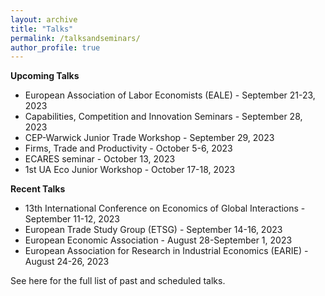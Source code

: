 ```yaml
---
layout: archive
title: "Talks"
permalink: /talksandseminars/
author_profile: true
---
```


**Upcoming Talks**
- <a href="https://eale2023prague.eu" style="text-decoration: none" target="_blank">European Association of Labor Economists (EALE)</a> - September 21-23, 2023
- <a href="https://cep.lse.ac.uk/_new/events/Capabilities-Competition-and-Innovation/" style="text-decoration: none" target="_blank">Capabilities, Competition and Innovation Seminars</a> - September 28, 2023
- <a href="https://cep.lse.ac.uk/_NEW/events/event.asp?index=9037" style="text-decoration: none" target="_blank">CEP-Warwick Junior Trade Workshop</a> - September 29, 2023
- Firms, Trade and Productivity - October 5-6, 2023
- ECARES seminar - October 13, 2023
- 1st UA Eco Junior Workshop - October 17-18, 2023
 
**Recent Talks**
- <a href="https://www.uniba.it/it/ricerca/dipartimenti/dse/e.g.i" style="text-decoration: none" target="_blank">13th International Conference on Economics of Global Interactions </a>  - September 11-12, 2023
- <a href="https://www.etsg.org" style="text-decoration: none" target="_blank">European Trade Study Group (ETSG) </a>  - September 14-16, 2023
- <a href="https://www.eea-esem-congresses.org" style="text-decoration: none" target="_blank">European Economic Association  </a>  - August 28-September 1, 2023
- <a href="https://earie.org/earie-2023-rome/" style="text-decoration: none" target="_blank">European Association for Research in Industrial Economics (EARIE) </a>  - August 24-26, 2023


See <a href="https://fabrizioleone.github.io/files/CV_Fabrizio_Leone.pdf" style="text-decoration: none" target="_blank">here</a> for the full list of past and scheduled talks.
